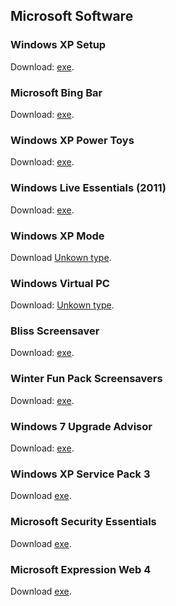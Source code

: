 ## Microsoft Software
### Windows XP Setup
Download: [exe](http://web.archive.org/web/20020119173328/http://mssjus.www.conxion.com/download/whistler/install/310994/win98mexp/en-us/winxp_en_pro_bf.exe).

### Microsoft Bing Bar
Download: [exe](http://web.archive.org/web/20190108002546/http://download.microsoft.com/download/A/3/5/A351612B-4ED8-47F8-996D-7A5C23A9ED1E/BingBar/en/BingBarSetup.EXE).

### Windows XP Power Toys
Download: [exe](http://web.archive.org/web/20011102031109/http://mssjus.www.conxion.com/download/whistler/install/1.0/wxp/en-us/powertoysetup.exe).

### Windows Live Essentials (2011)
Download: [exe](http://web.archive.org/web/20130206033057/http://download.microsoft.com/download/8/3/D/83D75746-DF04-45E9-8374-BD31B9419128/wlsetup-web.exe).

### Windows XP Mode
Download [Unkown type](http://web.archive.org/web/20170820142518if_/https://www.microsoft.com/en-us/download/confirmation.aspx?id=8002).

### Windows Virtual PC
Download: [Unkown type](http://web.archive.org/web/20170829044136/https://www.microsoft.com/en-us/download/confirmation.aspx?id=3702).

### Bliss Screensaver
Download: [exe](https://web.archive.org/web/20030402135937/http://download.microsoft.com/download/whistler/ssaver/1.0/WXP/EN-US/blisssaver.exe).

### Winter Fun Pack Screensavers
Download: [exe](https://web.archive.org/web/20051124130705/http://download.microsoft.com/download/4/5/6/4560d9e2-982b-4e3e-9771-ed3ca074f4bb/screensaverfunpack.exe).


### Windows 7 Upgrade Advisor
Download: [exe](http://web.archive.org/web/20130206034623/http://download.microsoft.com/download/9/5/D/95D3883A-00A2-4A8A-A979-48D5AB9B1112/Windows7UpgradeAdvisorSetup.exe).

### Windows XP Service Pack 3
Download [exe](http://web.archive.org/web/20130206162048/http://download.microsoft.com/download/d/3/0/d30e32d8-418a-469d-b600-f32ce3edf42d/WindowsXP-KB936929-SP3-x86-ENU.exe).


### Microsoft Security Essentials
Download [exe](http://web.archive.org/web/20130130225229mp_/http://mse.dlservice.microsoft.com/download/A/3/8/A38FFBF2-1122-48B4-AF60-E44F6DC28BD8/enus/amd64/mseinstall.exe).


### Microsoft Expression Web 4
Download [exe](https://web.archive.org/web/20150602194021/http://download.microsoft.com/download/F/D/8/FD88D81D-52B5-486A-A53F-CCDB485D5258/Web_Trial_en.exe).
